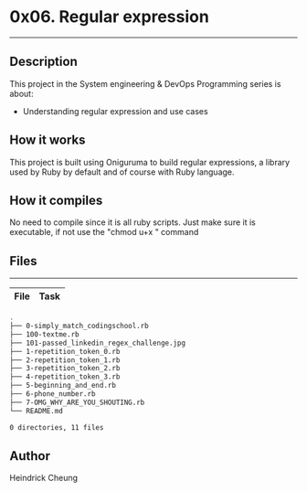 # 0x06. Regular expression
---
## Description

This project in the System engineering & DevOps Programming series is about:
* Understanding regular expression and use cases

## How it works
This project is built using Oniguruma to build regular expressions, a library used by Ruby by default and of course with Ruby language.

## How it compiles
No need to compile since it is all ruby scripts. Just make sure it is executable, if not use the "chmod u+x <file>" command

## Files
---
File|Task
---|---
```bash
.
├── 0-simply_match_codingschool.rb
├── 100-textme.rb
├── 101-passed_linkedin_regex_challenge.jpg
├── 1-repetition_token_0.rb
├── 2-repetition_token_1.rb
├── 3-repetition_token_2.rb
├── 4-repetition_token_3.rb
├── 5-beginning_and_end.rb
├── 6-phone_number.rb
├── 7-OMG_WHY_ARE_YOU_SHOUTING.rb
└── README.md

0 directories, 11 files
```

## Author
Heindrick Cheung